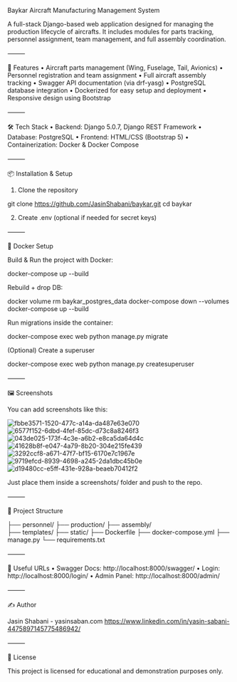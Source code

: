Baykar Aircraft Manufacturing Management System

A full-stack Django-based web application designed for managing the production lifecycle of aircrafts. 
It includes modules for parts tracking, personnel assignment, team management, and full assembly coordination.

⸻

🚀 Features
	•	Aircraft parts management (Wing, Fuselage, Tail, Avionics)
	•	Personnel registration and team assignment
	•	Full aircraft assembly tracking
	•	Swagger API documentation (via drf-yasg)
	•	PostgreSQL database integration
	•	Dockerized for easy setup and deployment
	•	Responsive design using Bootstrap

⸻

🛠️ Tech Stack
	•	Backend: Django 5.0.7, Django REST Framework
	•	Database: PostgreSQL
	•	Frontend: HTML/CSS (Bootstrap 5)
	•	Containerization: Docker & Docker Compose

⸻

📦 Installation & Setup

1. Clone the repository

git clone https://github.com/JasinShabani/baykar.git
cd baykar

2. Create .env (optional if needed for secret keys)

⸻

🐳 Docker Setup

Build & Run the project with Docker:

docker-compose up --build

Rebuild + drop DB:

docker volume rm baykar_postgres_data
docker-compose down --volumes
docker-compose up --build

Run migrations inside the container:

docker-compose exec web python manage.py migrate

(Optional) Create a superuser

docker-compose exec web python manage.py createsuperuser


⸻

🖼️ Screenshots

You can add screenshots like this:

![fbbe3571-1520-477c-a14a-da487e63e070](https://github.com/user-attachments/assets/44b7098f-7abd-4ee5-bf39-ea5e99142977)
![6577f152-6dbd-4fef-85dc-d73c8a8246f3](https://github.com/user-attachments/assets/bf6af060-8100-4d66-aac8-9232faf634a7)
![043de025-173f-4c3e-a6b2-e8ca5da64d4c](https://github.com/user-attachments/assets/043cbaf2-c4e8-4b5c-8c97-b1125700d902)
![41628b8f-e047-4a79-8b20-304e215fe439](https://github.com/user-attachments/assets/b1c65448-58ff-4f10-b44b-a9da518d52e5)
![3292ccf8-a671-47f7-bf15-6170e7c1967e](https://github.com/user-attachments/assets/3bf6a557-d4e3-462d-8061-5402c98c9f39)
![9719efcd-8939-4698-a245-2da1dbc45b0e](https://github.com/user-attachments/assets/b6c8bb7d-7c69-48a8-8880-dd6f65eb1526)
![d19480cc-e5ff-431e-928a-beaeb70412f2](https://github.com/user-attachments/assets/0ec67e27-0978-460c-a99b-d1b8380d1330)


Just place them inside a screenshots/ folder and push to the repo.

⸻

📂 Project Structure

├── personnel/
├── production/
├── assembly/        
├── templates/
├── static/
├── Dockerfile
├── docker-compose.yml
├── manage.py
└── requirements.txt


⸻

🔗 Useful URLs
	•	Swagger Docs: http://localhost:8000/swagger/
	•	Login: http://localhost:8000/login/
	•	Admin Panel: http://localhost:8000/admin/

⸻

✍️ Author

Jasin Shabani - yasinsaban.com
https://www.linkedin.com/in/yasin-sabani-4475897145775486942/

⸻

📃 License

This project is licensed for educational and demonstration purposes only.
